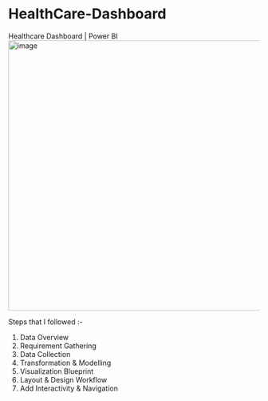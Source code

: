 # HealthCare-Dashboard
Healthcare Dashboard | Power BI 
<img width="540" alt="image" src="https://github.com/somyakabra/HealthCare-Dashboard/assets/97023859/0412efbc-2664-45e4-997c-858f4172d3fa">


Steps that I followed :-
1) Data Overview
2) Requirement Gathering
3) Data Collection
4) Transformation & Modelling
5) Visualization Blueprint
6) Layout & Design Workflow
7) Add Interactivity & Navigation
